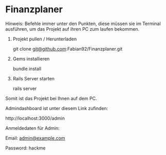 Finanzplaner
============

Hinweis: Befehle immer unter den Punkten, diese müssen sie im Terminal ausführen, um das Projekt auf ihren PC zum laufen bekommen.

1. Projekt pullen / Herunterladen 

   git clone git@github.com:Fabian92/Finanzplaner.git


2. Gems installieren 

	bundle install


3. Rails Server starten
	
	rails server

Somit ist das Projekt bei Ihnen auf dem PC.

Admindashboard ist unter diesem Link zufinden:

http://localhost:3000/admin

Anmeldedaten für Admin:

Email: admin@example.com

Password: hackme

